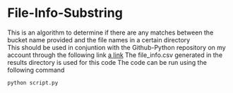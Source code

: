 # File-Info-Substring

This is an algorithm to determine if there are any matches between the bucket name provided and the file names in a certain directory\
This should be used in conjuntion with the Github-Python repository on my account through the following link
[a link](https://github.com/TegSingh/Github-Python)
The file_info.csv generated in the results directory is used for this code
The code can be run using the following command
```bash
python script.py
```